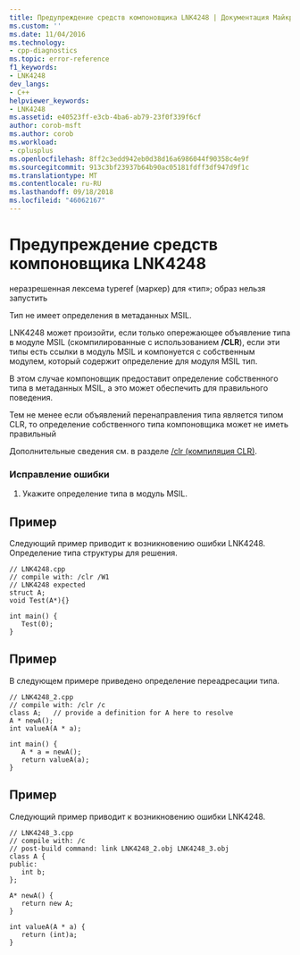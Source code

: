 ```yaml
---
title: Предупреждение средств компоновщика LNK4248 | Документация Майкрософт
ms.custom: ''
ms.date: 11/04/2016
ms.technology:
- cpp-diagnostics
ms.topic: error-reference
f1_keywords:
- LNK4248
dev_langs:
- C++
helpviewer_keywords:
- LNK4248
ms.assetid: e40523ff-e3cb-4ba6-ab79-23f0f339f6cf
author: corob-msft
ms.author: corob
ms.workload:
- cplusplus
ms.openlocfilehash: 8ff2c3edd942eb0d38d16a6986044f90358c4e9f
ms.sourcegitcommit: 913c3bf23937b64b90ac05181fdff3df947d9f1c
ms.translationtype: MT
ms.contentlocale: ru-RU
ms.lasthandoff: 09/18/2018
ms.locfileid: "46062167"
---
```

# <a name="linker-tools-warning-lnk4248"></a>Предупреждение средств компоновщика LNK4248

неразрешенная лексема typeref (маркер) для «тип»; образ нельзя запустить

Тип не имеет определения в метаданных MSIL.

LNK4248 может произойти, если только опережающее объявление типа в модуле MSIL (скомпилированные с использованием **/CLR**), если эти типы есть ссылки в модуль MSIL и компонуется с собственным модулем, который содержит определение для модуля MSIL тип.

В этом случае компоновщик предоставит определение собственного типа в метаданных MSIL, а это может обеспечить для правильного поведения.

Тем не менее если объявлений перенаправления типа является типом CLR, то определение собственного типа компоновщика может не иметь правильный

Дополнительные сведения см. в разделе [/clr (компиляция CLR)](../../build/reference/clr-common-language-runtime-compilation.md).

### <a name="to-correct-this-error"></a>Исправление ошибки

1. Укажите определение типа в модуль MSIL.

## <a name="example"></a>Пример

Следующий пример приводит к возникновению ошибки LNK4248. Определение типа структуры для решения.

```
// LNK4248.cpp
// compile with: /clr /W1
// LNK4248 expected
struct A;
void Test(A*){}

int main() {
   Test(0);
}
```

## <a name="example"></a>Пример

В следующем примере приведено определение переадресации типа.

```
// LNK4248_2.cpp
// compile with: /clr /c
class A;   // provide a definition for A here to resolve
A * newA();
int valueA(A * a);

int main() {
   A * a = newA();
   return valueA(a);
}
```

## <a name="example"></a>Пример

Следующий пример приводит к возникновению ошибки LNK4248.

```
// LNK4248_3.cpp
// compile with: /c
// post-build command: link LNK4248_2.obj LNK4248_3.obj
class A {
public:
   int b;
};

A* newA() {
   return new A;
}

int valueA(A * a) {
   return (int)a;
}
```